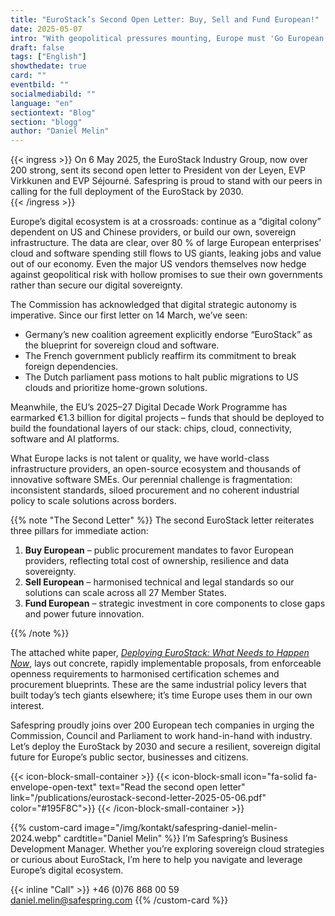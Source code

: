 ```yaml
---
title: "EuroStack’s Second Open Letter: Buy, Sell and Fund European!"
date: 2025-05-07
intro: "With geopolitical pressures mounting, Europe must 'Go European' and deploy the EuroStack across the EU by 2030 to secure our digital future."
draft: false
tags: ["English"]
showthedate: true
card: ""
eventbild: ""
socialmediabild: ""
language: "en"
sectiontext: "Blog"
section: "blogg"
author: "Daniel Melin"
---
```


{{< ingress >}}
On 6 May 2025, the EuroStack Industry Group, now over 200 strong, sent its second open letter to President von der Leyen, EVP Virkkunen and EVP Séjourné. Safespring is proud to stand with our peers in calling for the full deployment of the EuroStack by 2030.  
{{< /ingress >}}

Europe’s digital ecosystem is at a crossroads: continue as a “digital colony” dependent on US and Chinese providers, or build our own, sovereign infrastructure. The data are clear, over 80 % of large European enterprises’ cloud and software spending still flows to US giants, leaking jobs and value out of our economy. Even the major US vendors themselves now hedge against geopolitical risk with hollow promises to sue their own governments rather than secure our digital sovereignty.

The Commission has acknowledged that digital strategic autonomy is imperative. Since our first letter on 14 March, we’ve seen:
- Germany’s new coalition agreement explicitly endorse “EuroStack” as the blueprint for sovereign cloud and software.  
- The French government publicly reaffirm its commitment to break foreign dependencies.  
- The Dutch parliament pass motions to halt public migrations to US clouds and prioritize home-grown solutions.  

Meanwhile, the EU’s 2025–27 Digital Decade Work Programme has earmarked €1.3 billion for digital projects – funds that should be deployed to build the foundational layers of our stack: chips, cloud, connectivity, software and AI platforms.

What Europe lacks is not talent or quality, we have world-class infrastructure providers, an open-source ecosystem and thousands of innovative software SMEs. Our perennial challenge is fragmentation: inconsistent standards, siloed procurement and no coherent industrial policy to scale solutions across borders.

{{% note "The Second Letter" %}}
The second EuroStack letter reiterates three pillars for immediate action:
1. **Buy European** – public procurement mandates to favor European providers, reflecting total cost of ownership, resilience and data sovereignty.  
2. **Sell European** – harmonised technical and legal standards so our solutions can scale across all 27 Member States.  
3. **Fund European** – strategic investment in core components to close gaps and power future innovation.  

{{% /note %}}

The attached white paper, *[Deploying EuroStack: What Needs to Happen Now](https://euro-stack.eu/wp-content/uploads/2025/05/EuroStack-White-Paper-Final-1.pdf)*, lays out concrete, rapidly implementable proposals, from enforceable openness requirements to harmonised certification schemes and procurement blueprints. These are the same industrial policy levers that built today’s tech giants elsewhere; it’s time Europe uses them in our own interest.

Safespring proudly joins over 200 European tech companies in urging the Commission, Council and Parliament to work hand-in-hand with industry. Let’s deploy the EuroStack by 2030 and secure a resilient, sovereign digital future for Europe’s public sector, businesses and citizens.

{{< icon-block-small-container >}}
    {{< icon-block-small 
        icon="fa-solid fa-envelope-open-text" 
        text="Read the second open letter" 
        link="/publications/eurostack-second-letter-2025-05-06.pdf" 
        color="#195F8C">}}
{{< /icon-block-small-container >}}

{{% custom-card image="/img/kontakt/safespring-daniel-melin-2024.webp" cardtitle="Daniel Melin" %}}
I’m Safespring’s Business Development Manager. Whether you’re exploring sovereign cloud strategies or curious about EuroStack, I’m here to help you navigate and leverage Europe’s digital ecosystem.  

{{< inline "Call" >}} +46 (0)76 868 00 59  
[daniel.melin@safespring.com](mailto:daniel.melin@safespring.com)
{{% /custom-card %}}